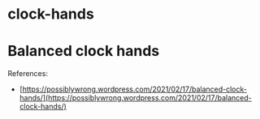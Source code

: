 # clock-hands
Balanced clock hands
====================

References:

* [https://possiblywrong.wordpress.com/2021/02/17/balanced-clock-hands/](https://possiblywrong.wordpress.com/2021/02/17/balanced-clock-hands/)
